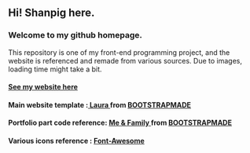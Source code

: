 ## Hi! Shanpig here. 
### Welcome to my github homepage.
This repository is one of my front-end programming project, and the website is referenced and remade from various sources.
Due to images, loading time might take a bit.

<h4><a href="https://shanpig.github.io/">See my website here</a></h4>

<h4> Main website template :<a href="https://bootstrapmade.com/laura-free-creative-bootstrap-theme/"> 
  Laura </a>
  from <a href="https://bootstrapmade.com/">BOOTSTRAPMADE</a>
</h4>

<h4>
Portfolio part code reference: <a href="https://bootstrapmade.com/family-multipurpose-html-bootstrap-template-free/">
  Me & Family </a> 
  from <a href="https://bootstrapmade.com/">BOOTSTRAPMADE</a>
</h4>

<h4>
Various icons reference : <a href="https://fontawesome.com/"> Font-Awesome </a>
</h4>
